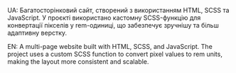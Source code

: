 UA: Багатосторінковий сайт, створений з використанням HTML, SCSS та JavaScript. У проєкті використано кастомну SCSS-функцію для конвертації пікселів у rem-одиниці, що забезпечує зручнішу та більш адаптивну верстку.

EN: A multi-page website built with HTML, SCSS, and JavaScript. The project uses a custom SCSS function to convert pixel values to rem units, making the layout more consistent and scalable.
